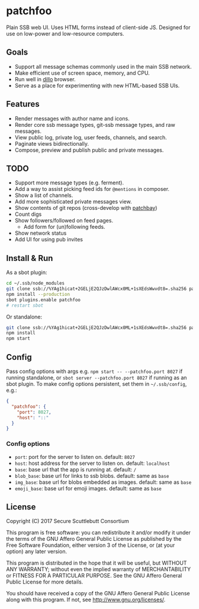 # patchfoo

Plain SSB web UI. Uses HTML forms instead of client-side JS. Designed for use on low-power and low-resource computers.

## Goals

- Support all message schemas commonly used in the main SSB network.
- Make efficient use of screen space, memory, and CPU.
- Run well in [dillo](http://dillo.org/) browser.
- Serve as a place for experimenting with new HTML-based SSB UIs.

## Features

- Render messages with author name and icons.
- Render core ssb message types, git-ssb message types, and raw messages.
- View public log, private log, user feeds, channels, and search.
- Paginate views bidirectionally.
- Compose, preview and publish public and private messages.

## TODO

- Support more message types (e.g. ferment).
- Add a way to assist picking feed ids for `@mentions` in composer.
- Show a list of channels.
- Add more sophisticated private messages view.
- Show contents of git repos (cross-develop with [patchbay])
- Count digs
- Show followers/followed on feed pages.
  - Add form for (un)following feeds.
- Show network status
- Add UI for using pub invites

## Install & Run

As a sbot plugin:
```sh
cd ~/.ssb/node_modules
git clone ssb://%YAg1hicat+2GELjE2QJzDwlAWcx0ML+1sXEdsWwvdt8=.sha256 patchfoo && cd patchfoo
npm install --production
sbot plugins.enable patchfoo
# restart sbot
```

Or standalone:
```sh
git clone ssb://%YAg1hicat+2GELjE2QJzDwlAWcx0ML+1sXEdsWwvdt8=.sha256 patchfoo && cd patchfoo
npm install
npm start
```

## Config

Pass config options with args
e.g. `npm start -- --patchfoo.port 8027` if running standalone,
or `sbot server --patchfoo.port 8027` if running as an sbot plugin.
To make config options persistent, set them in `~/.ssb/config`, e.g.:
```json
{
  "patchfoo": {
    "port": 8027,
    "host": "::"
  }
}
```

### Config options

- `port`: port for the server to listen on. default: `8027`
- `host`: host address for the server to listen on. default: `localhost`
- `base`: base url that the app is running at. default: `/`
- `blob_base`: base url for links to ssb blobs. default: same as `base`
- `img_base`: base url for blobs embedded as images. default: same as `base`
- `emoji_base`: base url for emoji images. default: same as `base`

[patchbay]: %s9mSFATE4RGyJx9wgH22lBrvD4CgUQW4yeguSWWjtqc=.sha256

## License

Copyright (C) 2017 Secure Scuttlebutt Consortium

This program is free software: you can redistribute it and/or modify
it under the terms of the GNU Affero General Public License as
published by the Free Software Foundation, either version 3 of the
License, or (at your option) any later version.

This program is distributed in the hope that it will be useful,
but WITHOUT ANY WARRANTY; without even the implied warranty of
MERCHANTABILITY or FITNESS FOR A PARTICULAR PURPOSE.  See the
GNU Affero General Public License for more details.

You should have received a copy of the GNU Affero General Public License
along with this program.  If not, see <http://www.gnu.org/licenses/>.
